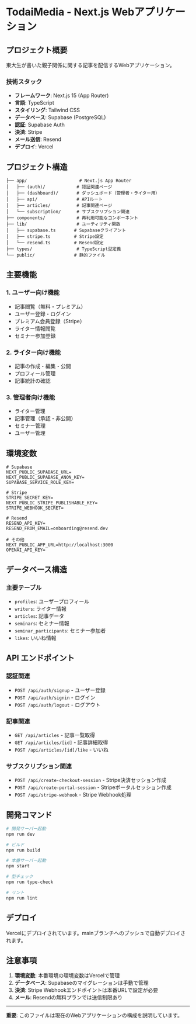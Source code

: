 # TodaiMedia - Next.js Webアプリケーション

## プロジェクト概要

東大生が書いた親子関係に関する記事を配信するWebアプリケーション。

### 技術スタック
- **フレームワーク**: Next.js 15 (App Router)
- **言語**: TypeScript
- **スタイリング**: Tailwind CSS
- **データベース**: Supabase (PostgreSQL)
- **認証**: Supabase Auth
- **決済**: Stripe
- **メール送信**: Resend
- **デプロイ**: Vercel

## プロジェクト構造

```
├── app/                    # Next.js App Router
│   ├── (auth)/            # 認証関連ページ
│   ├── (dashboard)/       # ダッシュボード（管理者・ライター用）
│   ├── api/               # APIルート
│   ├── articles/          # 記事関連ページ
│   └── subscription/      # サブスクリプション関連
├── components/            # 再利用可能なコンポーネント
├── lib/                   # ユーティリティ関数
│   ├── supabase.ts       # Supabaseクライアント
│   ├── stripe.ts         # Stripe設定
│   └── resend.ts         # Resend設定
├── types/                 # TypeScript型定義
└── public/               # 静的ファイル
```

## 主要機能

### 1. ユーザー向け機能
- 記事閲覧（無料・プレミアム）
- ユーザー登録・ログイン
- プレミアム会員登録（Stripe）
- ライター情報閲覧
- セミナー参加登録

### 2. ライター向け機能
- 記事の作成・編集・公開
- プロフィール管理
- 記事統計の確認

### 3. 管理者向け機能
- ライター管理
- 記事管理（承認・非公開）
- セミナー管理
- ユーザー管理

## 環境変数

```env
# Supabase
NEXT_PUBLIC_SUPABASE_URL=
NEXT_PUBLIC_SUPABASE_ANON_KEY=
SUPABASE_SERVICE_ROLE_KEY=

# Stripe
STRIPE_SECRET_KEY=
NEXT_PUBLIC_STRIPE_PUBLISHABLE_KEY=
STRIPE_WEBHOOK_SECRET=

# Resend
RESEND_API_KEY=
RESEND_FROM_EMAIL=onboarding@resend.dev

# その他
NEXT_PUBLIC_APP_URL=http://localhost:3000
OPENAI_API_KEY=
```

## データベース構造

### 主要テーブル
- `profiles`: ユーザープロフィール
- `writers`: ライター情報
- `articles`: 記事データ
- `seminars`: セミナー情報
- `seminar_participants`: セミナー参加者
- `likes`: いいね情報

## API エンドポイント

### 認証関連
- `POST /api/auth/signup` - ユーザー登録
- `POST /api/auth/signin` - ログイン
- `POST /api/auth/logout` - ログアウト

### 記事関連
- `GET /api/articles` - 記事一覧取得
- `GET /api/articles/[id]` - 記事詳細取得
- `POST /api/articles/[id]/like` - いいね

### サブスクリプション関連
- `POST /api/create-checkout-session` - Stripe決済セッション作成
- `POST /api/create-portal-session` - Stripeポータルセッション作成
- `POST /api/stripe-webhook` - Stripe Webhook処理

## 開発コマンド

```bash
# 開発サーバー起動
npm run dev

# ビルド
npm run build

# 本番サーバー起動
npm start

# 型チェック
npm run type-check

# リント
npm run lint
```

## デプロイ

Vercelにデプロイされています。mainブランチへのプッシュで自動デプロイされます。

## 注意事項

1. **環境変数**: 本番環境の環境変数はVercelで管理
2. **データベース**: Supabaseのマイグレーションは手動で管理
3. **決済**: Stripe Webhookエンドポイントは本番URLで設定が必要
4. **メール**: Resendの無料プランでは送信制限あり

---

**重要**: このファイルは現在のWebアプリケーションの構成を説明しています。